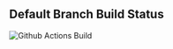## Default Branch Build Status
![Github Actions Build](https://github.com/flipstone/kioku/actions/workflows/main.yml/badge.svg?branch=main)
